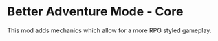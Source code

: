 # Better Adventure Mode - Core

This mod adds mechanics which allow for a more RPG styled gameplay.
